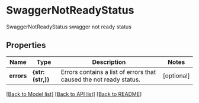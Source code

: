 # SwaggerNotReadyStatus

SwaggerNotReadyStatus swagger not ready status
## Properties
Name | Type | Description | Notes
------------ | ------------- | ------------- | -------------
**errors** | **{str: (str,)}** | Errors contains a list of errors that caused the not ready status. | [optional] 

[[Back to Model list]](../README.md#documentation-for-models) [[Back to API list]](../README.md#documentation-for-api-endpoints) [[Back to README]](../README.md)


